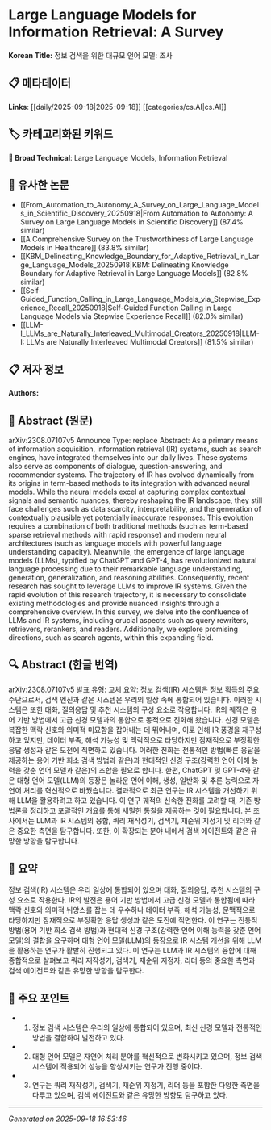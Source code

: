 
# Large Language Models for Information Retrieval: A Survey

**Korean Title:** 정보 검색을 위한 대규모 언어 모델: 조사

## 📋 메타데이터

**Links**: [[daily/2025-09-18|2025-09-18]] [[categories/cs.AI|cs.AI]]

## 🏷️ 카테고리화된 키워드
**🔬 Broad Technical**: Large Language Models, Information Retrieval

## 🔗 유사한 논문
- [[From_Automation_to_Autonomy_A_Survey_on_Large_Language_Models_in_Scientific_Discovery_20250918|From Automation to Autonomy: A Survey on Large Language Models in Scientific Discovery]] (87.4% similar)
- [[A Comprehensive Survey on the Trustworthiness of Large Language Models in Healthcare]] (83.8% similar)
- [[KBM_Delineating_Knowledge_Boundary_for_Adaptive_Retrieval_in_Large_Language_Models_20250918|KBM: Delineating Knowledge Boundary for Adaptive Retrieval in Large Language Models]] (82.8% similar)
- [[Self-Guided_Function_Calling_in_Large_Language_Models_via_Stepwise_Experience_Recall_20250918|Self-Guided Function Calling in Large Language Models via Stepwise Experience Recall]] (82.0% similar)
- [[LLM-I_LLMs_are_Naturally_Interleaved_Multimodal_Creators_20250918|LLM-I: LLMs are Naturally Interleaved Multimodal Creators]] (81.5% similar)

## 📋 저자 정보

**Authors:** 

## 📄 Abstract (원문)

arXiv:2308.07107v5 Announce Type: replace 
Abstract: As a primary means of information acquisition, information retrieval (IR) systems, such as search engines, have integrated themselves into our daily lives. These systems also serve as components of dialogue, question-answering, and recommender systems. The trajectory of IR has evolved dynamically from its origins in term-based methods to its integration with advanced neural models. While the neural models excel at capturing complex contextual signals and semantic nuances, thereby reshaping the IR landscape, they still face challenges such as data scarcity, interpretability, and the generation of contextually plausible yet potentially inaccurate responses. This evolution requires a combination of both traditional methods (such as term-based sparse retrieval methods with rapid response) and modern neural architectures (such as language models with powerful language understanding capacity). Meanwhile, the emergence of large language models (LLMs), typified by ChatGPT and GPT-4, has revolutionized natural language processing due to their remarkable language understanding, generation, generalization, and reasoning abilities. Consequently, recent research has sought to leverage LLMs to improve IR systems. Given the rapid evolution of this research trajectory, it is necessary to consolidate existing methodologies and provide nuanced insights through a comprehensive overview. In this survey, we delve into the confluence of LLMs and IR systems, including crucial aspects such as query rewriters, retrievers, rerankers, and readers. Additionally, we explore promising directions, such as search agents, within this expanding field.

## 🔍 Abstract (한글 번역)

arXiv:2308.07107v5 발표 유형: 교체
요약: 정보 검색(IR) 시스템은 정보 획득의 주요 수단으로서, 검색 엔진과 같은 시스템은 우리의 일상 속에 통합되어 있습니다. 이러한 시스템은 또한 대화, 질의응답 및 추천 시스템의 구성 요소로 작용합니다. IR의 궤적은 용어 기반 방법에서 고급 신경 모델과의 통합으로 동적으로 진화해 왔습니다. 신경 모델은 복잡한 맥락 신호와 의미적 미묘함을 잡아내는 데 뛰어나며, 이로 인해 IR 풍경을 재구성하고 있지만, 데이터 부족, 해석 가능성 및 맥락적으로 타당하지만 잠재적으로 부정확한 응답 생성과 같은 도전에 직면하고 있습니다. 이러한 진화는 전통적인 방법(빠른 응답을 제공하는 용어 기반 희소 검색 방법과 같은)과 현대적인 신경 구조(강력한 언어 이해 능력을 갖춘 언어 모델과 같은)의 조합을 필요로 합니다. 한편, ChatGPT 및 GPT-4와 같은 대형 언어 모델(LLM)의 등장은 놀라운 언어 이해, 생성, 일반화 및 추론 능력으로 자연어 처리를 혁신적으로 바꿨습니다. 결과적으로 최근 연구는 IR 시스템을 개선하기 위해 LLM을 활용하려고 하고 있습니다. 이 연구 궤적의 신속한 진화를 고려할 때, 기존 방법론을 정리하고 포괄적인 개요를 통해 세밀한 통찰을 제공하는 것이 필요합니다. 본 조사에서는 LLM과 IR 시스템의 융합, 쿼리 재작성기, 검색기, 재순위 지정기 및 리더와 같은 중요한 측면을 탐구합니다. 또한, 이 확장되는 분야 내에서 검색 에이전트와 같은 유망한 방향을 탐구합니다.

## 📝 요약

정보 검색(IR) 시스템은 우리 일상에 통합되어 있으며 대화, 질의응답, 추천 시스템의 구성 요소로 작용한다. IR의 발전은 용어 기반 방법에서 고급 신경 모델과 통합됨에 따라 맥락 신호와 의미적 뉘앙스를 잡는 데 우수하나 데이터 부족, 해석 가능성, 문맥적으로 타당하지만 잠재적으로 부정확한 응답 생성과 같은 도전에 직면한다. 이 연구는 전통적 방법(용어 기반 희소 검색 방법)과 현대적 신경 구조(강력한 언어 이해 능력을 갖춘 언어 모델)의 결합을 요구하며 대형 언어 모델(LLM)의 등장으로 IR 시스템 개선을 위해 LLM을 활용하는 연구가 활발히 진행되고 있다. 이 연구는 LLM과 IR 시스템의 융합에 대해 종합적으로 살펴보고 쿼리 재작성기, 검색기, 재순위 지정자, 리더 등의 중요한 측면과 검색 에이전트와 같은 유망한 방향을 탐구한다.

## 🎯 주요 포인트

- 1. 정보 검색 시스템은 우리의 일상에 통합되어 있으며, 최신 신경 모델과 전통적인 방법을 결합하여 발전하고 있다.

- 2. 대형 언어 모델은 자연어 처리 분야를 혁신적으로 변화시키고 있으며, 정보 검색 시스템에 적용되어 성능을 향상시키는 연구가 진행 중이다.

- 3. 연구는 쿼리 재작성기, 검색기, 재순위 지정기, 리더 등을 포함한 다양한 측면을 다루고 있으며, 검색 에이전트와 같은 유망한 방향도 탐구하고 있다.

---

*Generated on 2025-09-18 16:53:46*